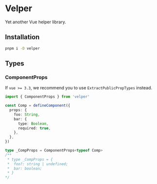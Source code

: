 # Velper

Yet another Vue helper library.

## Installation

```bash
pnpm i -D velper
```

## Types 

### ComponentProps

If `vue >= 3.3`, we recommend you to use `ExtractPublicPropTypes` instead.

```ts
import { ComponentProps } from 'velper'

const Comp = defineComponent({
  props: {
    foo: String,
    bar: {
      type: Boolean,
      required: true,
    },
  },
})

type _CompProps = ComponentProps<typeof Comp>
/**
 * type _CompProps = {
 *  foo?: string | undefined;
 *  bar: boolean;
 * }
*/
```